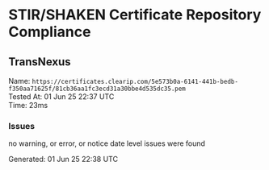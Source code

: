# STIR/SHAKEN Certificate Repository Compliance

## TransNexus

Name: `https://certificates.clearip.com/5e573b0a-6141-441b-bedb-f350aa71625f/81cb36aa1fc3ecd31a30bbe4d535dc35.pem`\
Tested At: 01 Jun 25 22:37 UTC\
Time: 23ms

### Issues

no warning, or error, or notice date level issues were found

Generated: 01 Jun 25 22:38 UTC